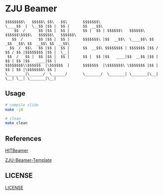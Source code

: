 # ZJU Beamer

```
$$$$$$$$\   $$$$$\ $$\   $$\       $$$$$$$\                                                        
\____$$  |  \__$$ |$$ |  $$ |      $$  __$$\                                                       
    $$  /      $$ |$$ |  $$ |      $$ |  $$ | $$$$$$\   $$$$$$\  $$$$$$\$$$$\   $$$$$$\   $$$$$$\  
   $$  /       $$ |$$ |  $$ |      $$$$$$$\ |$$  __$$\  \____$$\ $$  _$$  _$$\ $$  __$$\ $$  __$$\ 
  $$  /  $$\   $$ |$$ |  $$ |      $$  __$$\ $$$$$$$$ | $$$$$$$ |$$ / $$ / $$ |$$$$$$$$ |$$ |  \__|
 $$  /   $$ |  $$ |$$ |  $$ |      $$ |  $$ |$$   ____|$$  __$$ |$$ | $$ | $$ |$$   ____|$$ |      
$$$$$$$$\\$$$$$$  |\$$$$$$  |      $$$$$$$  |\$$$$$$$\ \$$$$$$$ |$$ | $$ | $$ |\$$$$$$$\ $$ |      
\________|\______/  \______/       \_______/  \_______| \_______|\__| \__| \__| \_______|\__|      
```

## Usage
```bash
# compile slide
make -j8

# clean
make clean
```

## References
[HITBeamer](https://github.com/hithesis/HITBeamer)

[ZJU-Beamer-Template](https://github.com/qychen2001/ZJU-Beamer-Template)


## LICENSE
[LICENSE](./LICENSE)